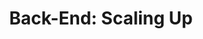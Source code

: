 ---
layout: module
title: "Back-End: Scaling Up"
type: topic
num: 11
draft: 1
start_date: 2025-04-24
slides:
    - start_date: 2025-04-24
      num: 16
      type: lecture
      title: Scaling an App
      draft: 1
      url: https://docs.google.com/presentation/d/1cyXi_ZKqdMzDDWBOerW02yPTl2K8chkoNI5htzjkciE/edit#slide=id.g29c926bd7b1_0_477
readings:
    - start_date: 2025-04-24
      type: reading
      title: Kubernetes Basics (Tutorial)
      url: https://kubernetes.io/docs/tutorials/kubernetes-basics/
---